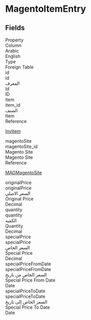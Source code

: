 # MagentoItemEntry

<ContentFilter/>

<div class='searchable'>

## Fields

<div class="row header-row">
<div class="cell">Property</div>
<div class="cell">Column</div>
<div class="cell">Arabic</div>
<div class="cell">English</div>
<div class="cell">Type</div>
<div class="cell">Foreign Table</div>
</div><div class="row searchable" id="id">
<div class="cell" data-label="Property">id</div>
<div class="cell" data-label="Column">id</div>
<div class="cell" data-label="Arabic">المعرف</div>
<div class="cell" data-label="English">Id</div>
<div class="cell" data-label="Type">ID</div>

</div>

<div class="row searchable" id="item">
<div class="cell" data-label="Property">item</div>
<div class="cell" data-label="Column">item_id</div>
<div class="cell" data-label="Arabic">الصنف</div>
<div class="cell" data-label="English">Item</div>
<div class="cell" data-label="Type">Reference</div>
<div class="cell" data-label="Foreign Table">

 [InvItem](/entities/supplychain/InvItem.md) 
</div>
</div>

<div class="row searchable" id="magentoSite">
<div class="cell" data-label="Property">magentoSite</div>
<div class="cell" data-label="Column">magentoSite_id</div>
<div class="cell" data-label="Arabic"> Magento Site</div>
<div class="cell" data-label="English"> Magento Site</div>
<div class="cell" data-label="Type">Reference</div>
<div class="cell" data-label="Foreign Table">

 [MAGMagentoSite](/entities/magento/MAGMagentoSite.md) 
</div>
</div>

<div class="row searchable" id="originalPrice">
<div class="cell" data-label="Property">originalPrice</div>
<div class="cell" data-label="Column">originalPrice</div>
<div class="cell" data-label="Arabic">السعر الاصلي</div>
<div class="cell" data-label="English">Original Price</div>
<div class="cell" data-label="Type">Decimal</div>

</div>

<div class="row searchable" id="quantity">
<div class="cell" data-label="Property">quantity</div>
<div class="cell" data-label="Column">quantity</div>
<div class="cell" data-label="Arabic">الكمية</div>
<div class="cell" data-label="English">Quantity</div>
<div class="cell" data-label="Type">Decimal</div>

</div>

<div class="row searchable" id="specialPrice">
<div class="cell" data-label="Property">specialPrice</div>
<div class="cell" data-label="Column">specialPrice</div>
<div class="cell" data-label="Arabic">السعر الخاص</div>
<div class="cell" data-label="English">Special Price</div>
<div class="cell" data-label="Type">Decimal</div>

</div>

<div class="row searchable" id="specialPriceFromDate">
<div class="cell" data-label="Property">specialPriceFromDate</div>
<div class="cell" data-label="Column">specialPriceFromDate</div>
<div class="cell" data-label="Arabic">السعر الخاص من تاريخ</div>
<div class="cell" data-label="English">Special Price From Date</div>
<div class="cell" data-label="Type">Date</div>

</div>

<div class="row searchable" id="specialPriceToDate">
<div class="cell" data-label="Property">specialPriceToDate</div>
<div class="cell" data-label="Column">specialPriceToDate</div>
<div class="cell" data-label="Arabic">السعر الخاص إلى تاريخ</div>
<div class="cell" data-label="English">Special Price To Date</div>
<div class="cell" data-label="Type">Date</div>

</div>


</div>

